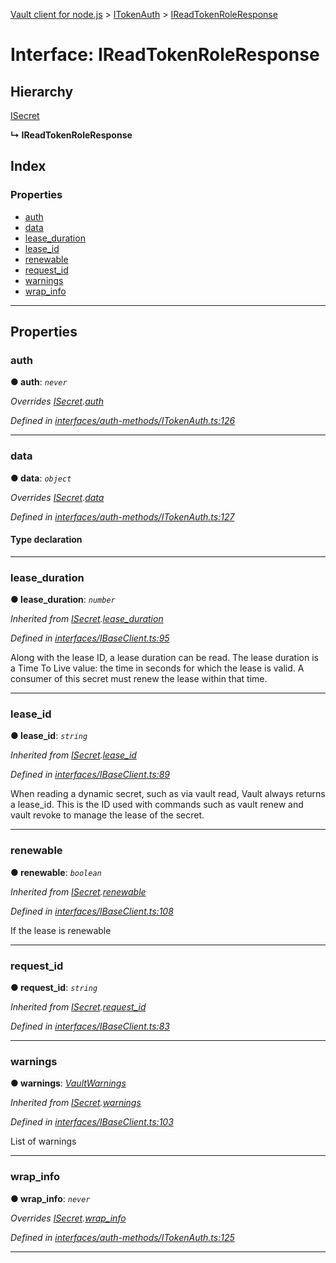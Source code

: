 [Vault client for node.js](../README.md) > [ITokenAuth](../modules/itokenauth.md) > [IReadTokenRoleResponse](../interfaces/itokenauth.ireadtokenroleresponse.md)

# Interface: IReadTokenRoleResponse

## Hierarchy

 [ISecret](isecret.md)

**↳ IReadTokenRoleResponse**

## Index

### Properties

* [auth](itokenauth.ireadtokenroleresponse.md#auth)
* [data](itokenauth.ireadtokenroleresponse.md#data)
* [lease_duration](itokenauth.ireadtokenroleresponse.md#lease_duration)
* [lease_id](itokenauth.ireadtokenroleresponse.md#lease_id)
* [renewable](itokenauth.ireadtokenroleresponse.md#renewable)
* [request_id](itokenauth.ireadtokenroleresponse.md#request_id)
* [warnings](itokenauth.ireadtokenroleresponse.md#warnings)
* [wrap_info](itokenauth.ireadtokenroleresponse.md#wrap_info)

---

## Properties

<a id="auth"></a>

###  auth

**● auth**: *`never`*

*Overrides [ISecret](isecret.md).[auth](isecret.md#auth)*

*Defined in [interfaces/auth-methods/ITokenAuth.ts:126](https://github.com/theogravity/vault-client/blob/e1877fc/src/interfaces/auth-methods/ITokenAuth.ts#L126)*

___
<a id="data"></a>

###  data

**● data**: *`object`*

*Overrides [ISecret](isecret.md).[data](isecret.md#data)*

*Defined in [interfaces/auth-methods/ITokenAuth.ts:127](https://github.com/theogravity/vault-client/blob/e1877fc/src/interfaces/auth-methods/ITokenAuth.ts#L127)*

#### Type declaration

___
<a id="lease_duration"></a>

###  lease_duration

**● lease_duration**: *`number`*

*Inherited from [ISecret](isecret.md).[lease_duration](isecret.md#lease_duration)*

*Defined in [interfaces/IBaseClient.ts:95](https://github.com/theogravity/vault-client/blob/e1877fc/src/interfaces/IBaseClient.ts#L95)*

Along with the lease ID, a lease duration can be read. The lease duration is a Time To Live value: the time in seconds for which the lease is valid. A consumer of this secret must renew the lease within that time.

___
<a id="lease_id"></a>

###  lease_id

**● lease_id**: *`string`*

*Inherited from [ISecret](isecret.md).[lease_id](isecret.md#lease_id)*

*Defined in [interfaces/IBaseClient.ts:89](https://github.com/theogravity/vault-client/blob/e1877fc/src/interfaces/IBaseClient.ts#L89)*

When reading a dynamic secret, such as via vault read, Vault always returns a lease\_id. This is the ID used with commands such as vault renew and vault revoke to manage the lease of the secret.

___
<a id="renewable"></a>

###  renewable

**● renewable**: *`boolean`*

*Inherited from [ISecret](isecret.md).[renewable](isecret.md#renewable)*

*Defined in [interfaces/IBaseClient.ts:108](https://github.com/theogravity/vault-client/blob/e1877fc/src/interfaces/IBaseClient.ts#L108)*

If the lease is renewable

___
<a id="request_id"></a>

###  request_id

**● request_id**: *`string`*

*Inherited from [ISecret](isecret.md).[request_id](isecret.md#request_id)*

*Defined in [interfaces/IBaseClient.ts:83](https://github.com/theogravity/vault-client/blob/e1877fc/src/interfaces/IBaseClient.ts#L83)*

___
<a id="warnings"></a>

###  warnings

**● warnings**: *[VaultWarnings](../#vaultwarnings)*

*Inherited from [ISecret](isecret.md).[warnings](isecret.md#warnings)*

*Defined in [interfaces/IBaseClient.ts:103](https://github.com/theogravity/vault-client/blob/e1877fc/src/interfaces/IBaseClient.ts#L103)*

List of warnings

___
<a id="wrap_info"></a>

###  wrap_info

**● wrap_info**: *`never`*

*Overrides [ISecret](isecret.md).[wrap_info](isecret.md#wrap_info)*

*Defined in [interfaces/auth-methods/ITokenAuth.ts:125](https://github.com/theogravity/vault-client/blob/e1877fc/src/interfaces/auth-methods/ITokenAuth.ts#L125)*

___

